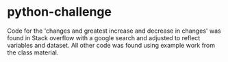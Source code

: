 # python-challenge
Code for the 'changes and greatest increase and decrease in changes' was found in Stack overflow with a google search and adjusted to reflect variables and dataset.
All other code was found using example work from the class material.
